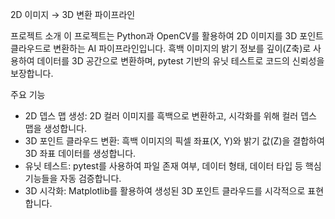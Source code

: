 2D 이미지 → 3D 변환 파이프라인

프로젝트 소개
 이 프로젝트는 Python과 OpenCV를 활용하여 2D 이미지를 3D 포인트 클라우드로 변환하는 AI 파이프라인입니다. 흑백 이미지의 밝기 정보를 깊이(Z축)로 사용하여 데이터를 3D 공간으로 변환하며, pytest 기반의 유닛 테스트로 코드의 신뢰성을 보장합니다.

주요 기능
 - 2D 뎁스 맵 생성: 2D 컬러 이미지를 흑백으로 변환하고, 시각화를 위해 컬러 뎁스 맵을 생성합니다.
 - 3D 포인트 클라우드 변환: 흑백 이미지의 픽셀 좌표(X, Y)와 밝기 값(Z)을 결합하여 3D 좌표 데이터를 생성합니다.
 - 유닛 테스트: pytest를 사용하여 파일 존재 여부, 데이터 형태, 데이터 타입 등 핵심 기능들을 자동 검증합니다.
 - 3D 시각화: Matplotlib를 활용하여 생성된 3D 포인트 클라우드를 시각적으로 표현합니다.
